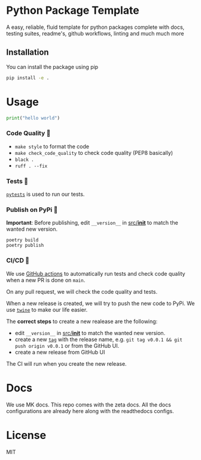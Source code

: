 
# Python Package Template
A easy, reliable, fluid template for python packages complete with docs, testing suites, readme's, github workflows, linting and much much more


## Installation

You can install the package using pip

```bash
pip install -e .
```

# Usage
```python
print("hello world")

```



### Code Quality 🧹

- `make style` to format the code
- `make check_code_quality` to check code quality (PEP8 basically)
- `black .`
- `ruff . --fix`

### Tests 🧪

[`pytests`](https://docs.pytest.org/en/7.1.x/) is used to run our tests.

### Publish on PyPi 🚀

**Important**: Before publishing, edit `__version__` in [src/__init__](/src/__init__.py) to match the wanted new version.

```
poetry build
poetry publish
```

### CI/CD 🤖

We use [GitHub actions](https://github.com/features/actions) to automatically run tests and check code quality when a new PR is done on `main`.

On any pull request, we will check the code quality and tests.

When a new release is created, we will try to push the new code to PyPi. We use [`twine`](https://twine.readthedocs.io/en/stable/) to make our life easier. 

The **correct steps** to create a new realease are the following:
- edit `__version__` in [src/__init__](/src/__init__.py) to match the wanted new version.
- create a new [`tag`](https://git-scm.com/docs/git-tag) with the release name, e.g. `git tag v0.0.1 && git push origin v0.0.1` or from the GitHub UI.
- create a new release from GitHub UI

The CI will run when you create the new release.

# Docs
We use MK docs. This repo comes with the zeta docs. All the docs configurations are already here along with the readthedocs configs.



# License
MIT
